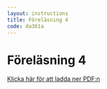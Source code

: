 ```yaml
---
layout: instructions
title: Föreläsning 4
code: da361a
---
```


# Föreläsning 4

[Klicka här för att ladda ner PDF:n](/assets/pdf/lecture_2_da361a.pdf)


